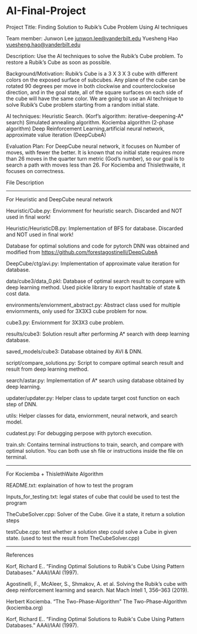 # AI-Final-Project

Project Title: Finding Solution to Rubik’s Cube Problem Using AI techniques

Team member: Junwon Lee junwon.lee@vanderbilt.edu
Yuesheng Hao yuesheng.hao@vanderbilt.edu

Description: Use the AI techniques to solve the Rubik’s Cube problem. To restore a
Rubik’s Cube as soon as possible.

Background/Motivation: Rubik’s Cube is a 3 X 3 X 3 cube with different colors on the
exposed surface of subcubes. Any plane of the cube can be rotated 90 degrees per
move in both clockwise and counterclockwise direction, and in the goal state, all of the
square surfaces on each side of the cube will have the same color. We are going to use
an AI technique to solve Rubik’s Cube problem starting from a random initial state.

AI techniques: Heuristic Search. (Korf’s algorithm: iterative-deepening-A* search)
Simulated annealing algorithm.
Kociemba algorithm (2-phase algorithm)
Deep Reinforcement Learning,artificial neural network, approximate value
iteration (DeepCubeA)

Evaluation Plan: For DeepCube neural network, it focuses on Number of moves, with fewer the better. It is known that no initial
state requires more than 26 moves in the quarter turn metric (God’s number), so our
goal is to search a path with moves less than 26.  For Kociemba and Thislethwaite, it focuses on correctness. 

File Description

-------------------------------------------------------------------------------------------------------------------------------------------------------------------------

For Heuristic and DeepCube neural network

Heuristic/Cube.py: Enviornment for heuristic search. Discarded and NOT used in final work!

Heuristic/HeuristicDB.py: Implementation of BFS for database. Discarded and NOT used in final work!

Database for optimal solutions and code for pytorch DNN was obtained and modified from https://github.com/forestagostinelli/DeepCubeA

DeepCube/ctg/avi.py: Implementation of approximate value iteration for database.

data/cube3/data_0.pkl: Database of optimal search result to compare with deep learning method. Used pickle library to export hashtable of state & cost data.

environments/enviornment_abstract.py: Abstract class used for multiple enviornments, only used for 3X3X3 cube problem for now.

cube3.py: Enviornment for 3X3X3 cube problem.

results/cube3: Solution result after performing A* search with deep learning database.

saved_models/cube3: Database obtained by AVI & DNN.

script/compare_solutions.py: Script to compare optimal search result and result from deep learning method.

search/astar.py: Implementation of A* search using database obtained by deep learning.

updater/updater.py: Helper class to update target cost function on each step of DNN.

utils: Helper classes for data, enviornment, neural network, and search model.

cudatest.py: For debugging perpose with pytorch execution.

train.sh: Contains terminal instructions to train, search, and compare with optimal solution. You can both use sh file or instructions inside the file on terminal.


-------------------------------------------------------------------------------------------------------------------------------------------------------------------------
For Kociemba + ThislethWaite Algorithm

README.txt: explaination of how to test the program

Inputs_for_testing.txt: legal states of cube that could be used to test the program

TheCubeSolver.cpp: Solver of the Cube. Give it a state, it return a solution steps

testCube.cpp: test whether a solution step could solve a Cube in given state. (used to test the result from TheCubeSolver.cpp)


-------------------------------------------------------------------------------------------------------------------------------------------------------------------------


References

Korf, Richard E.. “Finding Optimal Solutions to Rubik's Cube Using Pattern Databases.”
AAAI/IAAI (1997).

Agostinelli, F., McAleer, S., Shmakov, A. et al. Solving the Rubik’s cube with deep
reinforcement learning and search. Nat Mach Intell 1, 356–363 (2019).

Herbert Kociemba. “The Two-Phase-Algorithm” The Two-Phase-Algorithm
(kociemba.org)

Korf, Richard E.. “Finding Optimal Solutions to Rubik's Cube Using Pattern Databases.” AAAI/IAAI (1997).
